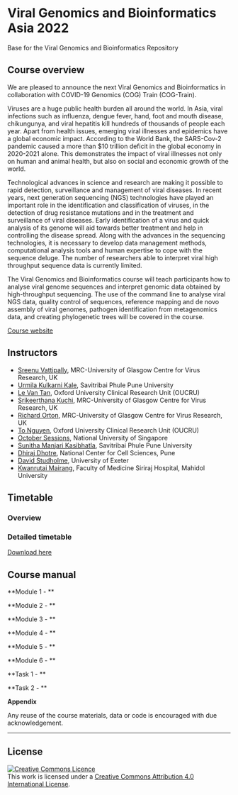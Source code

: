 # Viral Genomics and Bioinformatics Asia 2022
Base for the Viral Genomics and Bioinformatics Repository

## Course overview
We are pleased to announce the next Viral Genomics and Bioinformatics in collaboration with COVID-19 Genomics (COG) Train (COG-Train).

Viruses are a huge public health burden all around the world. In Asia, viral infections such as influenza, dengue fever, hand, foot and mouth disease, chikungunya, and viral hepatitis kill hundreds of thousands of people each year.  Apart from health issues, emerging viral illnesses and epidemics have a global economic impact. According to the World Bank, the SARS-Cov-2 pandemic caused a more than $10 trillion deficit in the global economy in 2020-2021 alone. This demonstrates the impact of viral illnesses not only on human and animal health, but also on social and economic growth of the world.

Technological advances in science and research are making it possible to rapid detection, surveillance and management of viral diseases. In recent years, next generation sequencing (NGS) technologies have played an important role in the identification and classification of viruses, in the detection of drug resistance mutations and in the treatment and surveillance of viral diseases. Early identification of a virus and quick analysis of its genome will aid towards better treatment and help in controlling the disease spread. Along with the advances in the sequencing technologies, it is necessary to develop data management methods, computational analysis tools and human expertise to cope with the sequence deluge. The number of researchers able to interpret viral high throughput sequence data is currently limited.   

The Viral Genomics and Bioinformatics course will teach participants how to analyse  viral genome sequences and interpret genomic data obtained by high-throughput sequencing. The use of the command line to analyse viral NGS data, quality control of sequences, reference mapping and de novo assembly of viral genomes, pathogen identification from metagenomics data, and creating phylogenetic trees will be covered in the course. 

[Course website](https://coursesandconferences.wellcomeconnectingscience.org/event/viral-genomics-and-bioinformatics-asia-20220822/)

## Instructors
- [Sreenu Vattipally](https://www.gla.ac.uk/researchinstitutes/iii/staff/sreenuvattipally/), MRC-University of Glasgow Centre for Virus Research, UK
- [Urmila Kulkarni Kale](https://www.researchgate.net/profile/Urmila_Kulkarni-Kale/), Savitribai Phule Pune University
- [Le Van Tan](), Oxford University Clinical Research Unit (OUCRU)
- [Srikeerthana Kuchi](), MRC-University of Glasgow Centre for Virus Research, UK
- [Richard Orton](https://www.gla.ac.uk/researchinstitutes/iii/staff/richardorton/), MRC-University of Glasgow Centre for Virus Research, UK
- [To Nguyen](), Oxford University Clinical Research Unit (OUCRU)
- [October Sessions](https://sph.nus.edu.sg/faculty-directory/sessions-october-michael/), National University of Singapore
- [Sunitha Manjari Kasibhatla](), Savitribai Phule Pune University
- [Dhiraj Dhotre](), National Center for Cell Sciences, Pune 
- [David Studholme](https://biosciences.exeter.ac.uk/staff/profile/index.php?web_id=david_studholme), University of Exeter
- [Kwanrutai Mairang](), Faculty of Medicine Siriraj Hospital, Mahidol University



## Timetable
### Overview


### Detailed timetable
[Download here]()


## Course manual
**Module 1 - **  

**Module 2 - **  

  
**Module 3 - **  

  
**Module 4 - **  

**Module 5 - **  

**Module 6 - **  
  
  
**Task 1 - **  

**Task 2 - **  

**Appendix**  




Any reuse of the course materials, data or code is encouraged with due acknowledgement.

******
## License
<a rel="license" href="http://creativecommons.org/licenses/by/4.0/"><img alt="Creative Commons Licence" style="border-width:0" src="https://i.creativecommons.org/l/by/4.0/88x31.png" /></a><br />This work is licensed under a <a rel="license" href="http://creativecommons.org/licenses/by/4.0/">Creative Commons Attribution 4.0 International License</a>.

